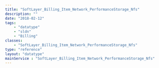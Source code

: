 ```yaml
---
title: "SoftLayer_Billing_Item_Network_PerformanceStorage_Nfs"
description: ""
date: "2018-02-12"
tags:
    - "datatype"
    - "sldn"
    - "Billing"
classes:
    - "SoftLayer_Billing_Item_Network_PerformanceStorage_Nfs"
type: "reference"
layout: "datatype"
mainService : "SoftLayer_Billing_Item_Network_PerformanceStorage_Nfs"
---
```

